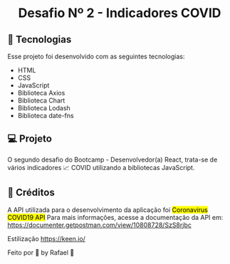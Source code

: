 <h1 align="center">
  Desafio Nº 2 - Indicadores COVID
</h1>

## 🚀 Tecnologias

Esse projeto foi desenvolvido com as seguintes tecnologias:

- HTML
- CSS
- JavaScript
- Biblioteca Axios
- Biblioteca Chart
- Biblioteca Lodash
- Biblioteca date-fns

## 💻 Projeto 

O segundo desafio do Bootcamp - Desenvolvedor(a) React, trata-se de vários indicadores 📈 COVID utilizando a bibliotecas JavaScript.

## 🔖 Créditos
A API utilizada para o desenvolvimento da aplicação foi <mark>Coronavirus COVID19 API</mark>
Para mais informações, acesse a documentação da API em: https://documenter.getpostman.com/view/10808728/SzS8rjbc

Estilização https://keen.io/


Feito por 💜 by Rafael :wave: